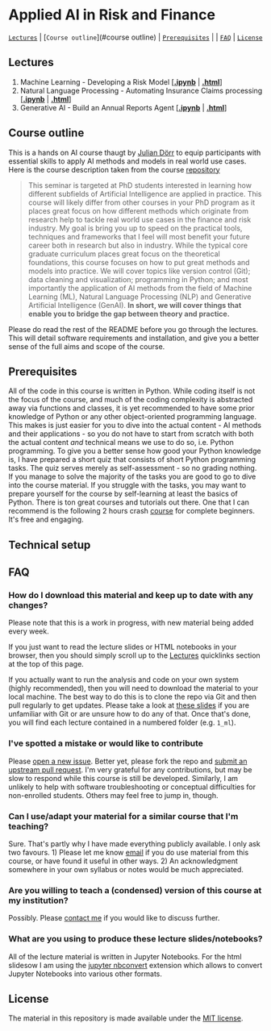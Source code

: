 # Applied AI in Risk and Finance

[`Lectures`](#lectures) | [`Course outline`](#course outline) | [`Prerequisites`](#prerequisites) |  | [`FAQ`](#faq) | [`License`](#license)

## Lectures

1. Machine Learning - Developing a Risk Model \[[**.ipynb**](https://github.com/ai-analytics-jlu-ws25-26/courses/blob/main/1_ml/ml.ipynb) | [**.html**](https://juliandoerr.com/courses/1_course/#/)\]
2. Natural Language Processing - Automating Insurance Claims processing \[[**.ipynb**](https://github.com/ai-analytics-jlu-ws25-26/courses/blob/main/2_nlp/nlp.ipynb) | [**.html**](https://juliandoerr.com/courses/2_course/#/)\]
3. Generative AI - Build an Annual Reports Agent \[[**.ipynb**](https://github.com/ai-analytics-jlu-ws25-26/courses/blob/main/3_genai/genai.ipynb) | [**.html**](https://juliandoerr.com/courses/3_course/#/)\]


## Course outline

This is a hands on AI course thaugt by [Julian Dörr](https://juliandoerr.com/) to equip participants with essential skills to apply AI methods and models in real world use cases. Here is the course description taken from the course [repository](https://github.com/ai-analytics-jlu-ws25-26/courses) 

> This seminar is targeted at PhD students interested in learning how different subfields of Artificial Intelligence are applied in practice. This course will likely differ from other courses in your PhD program as it places great focus on how different methods which originate from research help to tackle real world use cases in the finance and risk industry. My goal is bring you up to speed on the practical tools, techniques and frameworks that I feel will most benefit your future career both in research but also in industry. While the typical core graduate curriculum places great focus on the theoretical foundations, this course focuses on how to put great methods and models into practice. We will cover topics like version control (Git); data cleaning and visualization; programming in Python; and most importantly the application of AI methods from the field of Machine Learning (ML), Natural Language Processing (NLP) and Generative Artificial Intelligence (GenAI). **In short, we will cover things that enable you to bridge the gap between theory and practice.**

Please do read the rest of the README before you go through the lectures. This will detail software requirements and installation, and give you a better sense of the full aims and scope of the course.

## Prerequisites

All of the code in this course is written in Python. While coding itself is not the focus of the course, and much of the coding complexity is abstracted away via functions and classes, it is yet recommended to have some prior knowledge of Python or any other object-oriented programming language. This makes is just easier for you to dive into the actual content - AI methods and their applications - so you do not have to start from scratch with both the actual content _and_ technical means we use to do so, i.e. Python programming. To give you a better sense how good your Python knowledge is, I have prepared a short quiz that consists of short Python programming tasks. The quiz serves merely as self-assessment - so no grading nothing. If you manage to solve the majority of the tasks you are good to go to dive into the course material. If you struggle with the tasks, you may want to prepare yourself for the course by self-learning at least the basics of Python. There is ton great courses and tutorials out there. One that I can recommend is the following 2 hours crash [course](https://www.youtube.com/watch?v=K5KVEU3aaeQ) for complete beginners. It's free and engaging.

## Technical setup


## FAQ

### How do I download this material and keep up to date with any changes?

Please note that this is a work in progress, with new material being added every week. 

If you just want to read the lecture slides or HTML notebooks in your browser, then you should simply scroll up to the [Lectures](#lectures) quicklinks section at the top of this page.

If you actually want to run the analysis and code on your own system (highly recommended), then you will need to download the material to your local machine. The best way to do this is to clone the repo via Git and then pull regularly to get updates. Please take a look at [these slides](https://raw.githack.com/uo-ec607/lectures/master/02-git/02-Git.html) if you are unfamiliar with Git or are unsure how to do any of that. Once that's done, you will find each lecture contained in a numbered folder (e.g. `1_ml`).

### I've spotted a mistake or would like to contribute

Please [open a new issue](https://help.github.com/articles/creating-an-issue/). Better yet, please fork the repo and [submit an upstream pull request](https://help.github.com/articles/creating-a-pull-request-from-a-fork/). I'm very grateful for any contributions, but may be slow to respond while this course is still be developed. Similarly, I am unlikely to help with software troubleshooting or conceptual difficulties for non-enrolled students. Others may feel free to jump in, though.

### Can I use/adapt your material for a similar course that I'm teaching?

Sure. That's partly why I have made everything publicly available. I only ask two favours. 1) Please let me know [email](mailto:me@juliandoerr.com) if you do use material from this course, or have found it useful in other ways. 2) An acknowledgment somewhere in your own syllabus or notes would be much appreciated.

### Are you willing to teach a (condensed) version of this course at my institution?

Possibly. Please [contact me](mailto:me@juliandoerr.com) if you would like to discuss further.

### What are you using to produce these lecture slides/notebooks?

All of the lecture material is written in Jupyter Notebooks. For the html slidesow I am using the [jupyter nbconvert](https://github.com/jupyter/nbconvert) extension which allows to convert Jupyter Notebooks into various other formats.

## License

The material in this repository is made available under the [MIT license](http://opensource.org/licenses/mit-license.php). 

